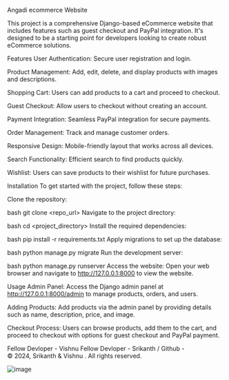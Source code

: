 Angadi ecommerce Website

This project is a comprehensive Django-based eCommerce website that includes features such as guest checkout and PayPal integration. It's designed to be a starting point for developers looking to create robust eCommerce solutions.

Features
User Authentication: Secure user registration and login.

Product Management: Add, edit, delete, and display products with images and descriptions.

Shopping Cart: Users can add products to a cart and proceed to checkout.

Guest Checkout: Allow users to checkout without creating an account.

Payment Integration: Seamless PayPal integration for secure payments.

Order Management: Track and manage customer orders.

Responsive Design: Mobile-friendly layout that works across all devices.

Search Functionality: Efficient search to find products quickly.

Wishlist: Users can save products to their wishlist for future purchases.

Installation
To get started with the project, follow these steps:

Clone the repository:

bash
git clone <repo_url>
Navigate to the project directory:

bash
cd <project_directory>
Install the required dependencies:

bash
pip install -r requirements.txt
Apply migrations to set up the database:

bash
python manage.py migrate
Run the development server:

bash
python manage.py runserver
Access the website: Open your web browser and navigate to http://127.0.0.1:8000 to view the website.

Usage
Admin Panel: Access the Django admin panel at http://127.0.0.1:8000/admin to manage products, orders, and users.

Adding Products: Add products via the admin panel by providing details such as name, description, price, and image.

Checkout Process: Users can browse products, add them to the cart, and proceed to checkout with options for guest checkout and PayPal payment.


Fellow Devloper - Vishnu 
Fellow Devloper - Srikanth / Github -  
© 2024, Srikanth & Vishnu . All rights reserved.

![image](https://github.com/user-attachments/assets/7006aa20-f75f-43b6-acf9-085adeed337d)
